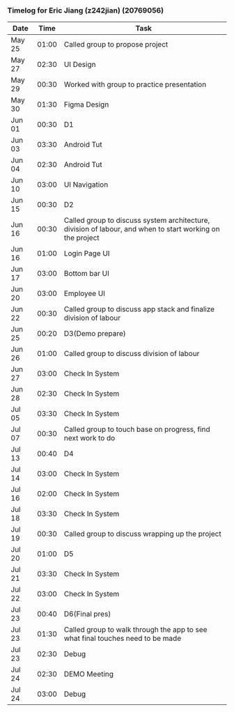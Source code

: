 ### Timelog for Eric Jiang (z242jian) (20769056)


|Date       | Time   | Task                                                                               |
|---------- | ------ | ---------------------------------------------------------------------------------- |
|May 25     | 01:00  | Called group to propose project|
|May 27     | 02:30  | UI Design|
|May 29     | 00:30  | Worked with group to practice presentation|
|May 30     | 01:30  | Figma Design|
|Jun 01     | 00:30  | D1|
|Jun 03     | 03:30  | Android Tut|
|Jun 04     | 02:30  | Android Tut|
|Jun 10     | 03:00  | UI Navigation|
|Jun 15     | 00:30  | D2|
|Jun 16     | 00:30  | Called group to discuss system architecture, division of labour, and when to start working on the project|
|Jun 16     | 01:00  | Login Page UI|
|Jun 17     | 03:00  | Bottom bar UI|
|Jun 20     | 03:00  | Employee UI|
|Jun 22     | 00:30  | Called group to discuss app stack and finalize division of labour|
|Jun 25     | 00:20  | D3(Demo prepare)|
|Jun 26     | 01:00  | Called group to discuss division of labour|
|Jun 27     | 03:00  | Check In System|
|Jun 28     | 02:30  | Check In System|
|Jul 05     | 03:30  | Check In System|
|Jul 07     | 00:30  | Called group to touch base on progress, find next work to do|
|Jul 13     | 00:40  | D4|
|Jul 14     | 03:00  | Check In System|
|Jul 16     | 02:00  | Check In System|
|Jul 18     | 03:30  | Check In System|
|Jul 19     | 00:30  | Called group to discuss wrapping up the project|
|Jul 20     | 01:00  | D5|
|Jul 21     | 03:30  | Check In System|
|Jul 22     | 03:00  | Check In System|
|Jul 23     | 00:40  | D6(Final pres)|
|Jul 23     | 01:30  | Called group to walk through the app to see what final touches need to be made|
|Jul 23     | 02:30  | Debug|
|Jul 24     | 02:30  | DEMO Meeting|
|Jul 24     | 03:00  | Debug|